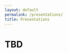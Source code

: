 ```yaml
---
layout: default
permalink: /presentations/
title: Presentations
---
```


# TBD


<!-- # Short Presentations

<ul>
{% for item in site.data.presentations  %}
{% if item.type == "short" %}
  <li><strong>{{ item.title }}</strong><br/>
  <small><i>{{ item.authors }}</i></small></li>
  <small><i>{{ item.abstract }}</i></small>
{% endif %}
{% endfor %}
</ul>

# Long Presentations

<ul>
{% for item in site.data.presentations  %}
{% if item.type == "long" %}
  <li><strong>{{ item.title }}</strong><br/>
  <small><i>{{ item.authors }}</i></small></li>
  <small><i>{{ item.abstract }}</i></small>
{% endif %}
{% endfor %}
</ul> -->